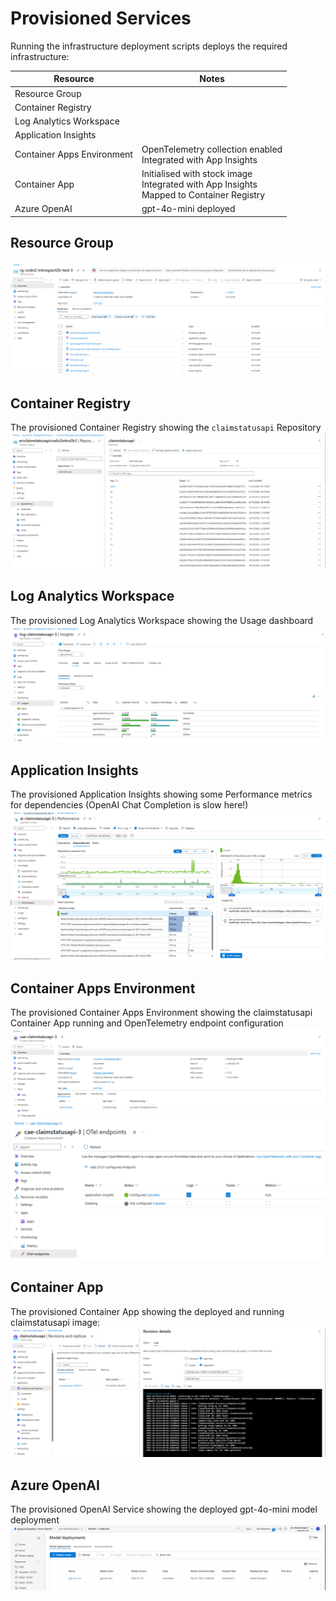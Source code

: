 # Provisioned Services
Running the infrastructure deployment scripts deploys the required infrastructure:

|Resource|Notes|
|--|--|
|Resource Group||
|Container Registry||
|Log Analytics Workspace||
|Application Insights||
|Container Apps Environment|OpenTelemetry collection enabled<br/>Integrated with App Insights|
|Container App|Initialised with stock image<br/>Integrated with App Insights<br/>Mapped to Container Registry
|Azure OpenAI|gpt-4o-mini deployed|

## Resource Group
![Resource group](provisioned-resourcegroup.png)

## Container Registry
The provisioned Container Registry showing the `claimstatusapi` Repository
![Provisioned ACR](provisioned-acr.png)

## Log Analytics Workspace
The provisioned Log Analytics Workspace showing the Usage dashboard
![Provisioned Log Analytics Workspace](provisioned-log-analytics.png)

## Application Insights
The provisioned Application Insights showing some Performance metrics for dependencies (OpenAI Chat Completion is slow here!)
![Provisioned Application Insights](provisioned-app-insights.png)

## Container Apps Environment
The provisioned Container Apps Environment showing the claimstatusapi Container App running and OpenTelemetry endpoint configuration
![Provisioned Container Apps Environment](provisioned-cae.png)
![Provisioned Container Apps Environment OpenTelemetry](provisioned-cae-otel.png)

## Container App
The provisioned Container App showing the deployed and running claimstatusapi image:
![Provisioned Container App](provisioned-container-app.png)

## Azure OpenAI
The provisioned OpenAI Service showing the deployed gpt-4o-mini model deployment
![Provisioned OpenAI](provisioned-openai.png)